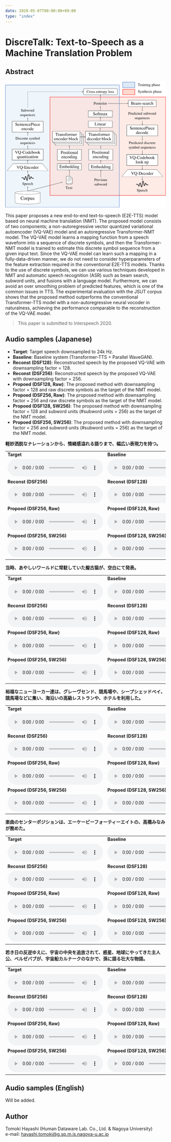 ```yaml
---
date: 2020-05-07T00:00:00+09:00
type: "index"
---
```


# DiscreTalk: Text-to-Speech as a Machine Translation Problem

## Abstract

![](figs/overview.png)

This paper proposes a new end-to-end text-to-speech (E2E-TTS) model based on neural machine translation (NMT).
The proposed model consists of two components; a non-autoregressive vector quantized variational autoencoder (VQ-VAE) model and an autoregressive Transformer-NMT model.
The VQ-VAE model learns a mapping function from a speech waveform into a sequence of discrete symbols, and then the Transformer-NMT model is trained to estimate this discrete symbol sequence from a given input text.
Since the VQ-VAE model can learn such a mapping in a fully-data-driven manner, we do not need to consider hyperparameters of the feature extraction required in the conventional E2E-TTS models.
Thanks to the use of discrete symbols, we can use various techniques developed in NMT and automatic speech recognition (ASR) such as beam search, subword units, and fusions with a language model.
Furthermore, we can avoid an over smoothing problem of predicted features, which is one of the common issues in TTS.
The experimental evaluation with the JSUT corpus shows that the proposed method outperforms the conventional Transformer-TTS model with a non-autoregressive neural vocoder in naturalness, achieving the performance comparable to the reconstruction of the VQ-VAE model.

> This paper is submitted to Interspeech 2020.

## Audio samples (Japanese)

- **Target**: Target speech downsampled to 24k Hz.
- **Baseline**: Baseline system (Transformer-TTS + Parallel WaveGAN).
- **Reconst (DSF128)**: Reconstructed speech by the proposed VQ-VAE with downsampling factor = 128.
- **Reconst (DSF256)**: Reconstructed speech by the proposed VQ-VAE with downsampling factor = 256.
- **Propoed (DSF128, Raw)**: The proposed method with downsampling factor = 128 and raw discrete symbols as the target of the NMT model.
- **Propoed (DSF256, Raw)**: The proposed method with downsampling factor = 256 and raw discrete symbols as the target of the NMT model.
- **Propoed (DSF128, SW256)**: The proposed method with downsampling factor = 128 and subword units (#subword units = 256) as the target of the NMT model.
- **Propoed (DSF256, SW256)**: The proposed method with downsampling factor = 256 and subword units (#subword units = 256) as the target of the NMT model.

**軽妙洒脱なナレーションから、情緒感溢れる語りまで、幅広い表現力を持つ。**

|     |     |
| --- | --- |
| **Target** | **Baseline** |
|<audio controls="" ><source src="wav/jsut/raw/VOICEACTRESS100_011.wav"/></audio>|<audio controls="" ><source src="wav/jsut/baseline/VOICEACTRESS100_011.wav"/></audio>| |
| **Reconst (DSF256)** | **Reconst (DSF128)** |
|<audio controls="" ><source src="wav/jsut/dsf256_reconst/VOICEACTRESS100_011.wav"/></audio>|<audio controls="" ><source src="wav/jsut/dsf128_reconst/VOICEACTRESS100_011.wav"/></audio>|
| **Propoed (DSF256, Raw)** | **Propoed (DSF128, Raw)** |
|<audio controls="" ><source src="wav/jsut/dsf256_char/VOICEACTRESS100_011.wav"/></audio>|<audio controls="" ><source src="wav/jsut/dsf128_char/VOICEACTRESS100_011.wav"/></audio>|
| **Propoed (DSF256, SW256)** | **Propoed (DSF128, SW256)** |
|<audio controls="" ><source src="wav/jsut/dsf256_sw256/VOICEACTRESS100_011.wav"/></audio>|<audio controls="" ><source src="wav/jsut/dsf128_sw256/VOICEACTRESS100_011.wav"/></audio>|

**当時、あやしいワールドに常駐していた擬古猫が、空白にて発表。**

|     |     |
| --- | --- |
| **Target** | **Baseline** |
|<audio controls="" ><source src="wav/jsut/raw/VOICEACTRESS100_053.wav"/></audio>|<audio controls="" ><source src="wav/jsut/baseline/VOICEACTRESS100_053.wav"/></audio>| |
| **Reconst (DSF256)** | **Reconst (DSF128)** |
|<audio controls="" ><source src="wav/jsut/dsf256_reconst/VOICEACTRESS100_053.wav"/></audio>|<audio controls="" ><source src="wav/jsut/dsf128_reconst/VOICEACTRESS100_053.wav"/></audio>|
| **Propoed (DSF256, Raw)** | **Propoed (DSF128, Raw)** |
|<audio controls="" ><source src="wav/jsut/dsf256_char/VOICEACTRESS100_053.wav"/></audio>|<audio controls="" ><source src="wav/jsut/dsf128_char/VOICEACTRESS100_053.wav"/></audio>|
| **Propoed (DSF256, SW256)** | **Propoed (DSF128, SW256)** |
|<audio controls="" ><source src="wav/jsut/dsf256_sw256/VOICEACTRESS100_053.wav"/></audio>|<audio controls="" ><source src="wav/jsut/dsf128_sw256/VOICEACTRESS100_053.wav"/></audio>|

**裕福なニューヨーカー達は、グレーヴセンド、競馬場や、シープシェッドベイ、競馬場などに集い、海沿いの高級レストランや、ホテルを利用した。**

|     |     |
| --- | --- |
| **Target** | **Baseline** |
|<audio controls="" ><source src="wav/jsut/raw/VOICEACTRESS100_054.wav"/></audio>|<audio controls="" ><source src="wav/jsut/baseline/VOICEACTRESS100_054.wav"/></audio>| |
| **Reconst (DSF256)** | **Reconst (DSF128)** |
|<audio controls="" ><source src="wav/jsut/dsf256_reconst/VOICEACTRESS100_054.wav"/></audio>|<audio controls="" ><source src="wav/jsut/dsf128_reconst/VOICEACTRESS100_054.wav"/></audio>|
| **Propoed (DSF256, Raw)** | **Propoed (DSF128, Raw)** |
|<audio controls="" ><source src="wav/jsut/dsf256_char/VOICEACTRESS100_054.wav"/></audio>|<audio controls="" ><source src="wav/jsut/dsf128_char/VOICEACTRESS100_054.wav"/></audio>|
| **Propoed (DSF256, SW256)** | **Propoed (DSF128, SW256)** |
|<audio controls="" ><source src="wav/jsut/dsf256_sw256/VOICEACTRESS100_054.wav"/></audio>|<audio controls="" ><source src="wav/jsut/dsf128_sw256/VOICEACTRESS100_054.wav"/></audio>|


**楽曲のセンターポジションは、エーケービーフォーティーエイトの、高橋みなみが務めた。**

|     |     |
| --- | --- |
| **Target** | **Baseline** |
|<audio controls="" ><source src="wav/jsut/raw/VOICEACTRESS100_075.wav"/></audio>|<audio controls="" ><source src="wav/jsut/baseline/VOICEACTRESS100_075.wav"/></audio>| |
| **Reconst (DSF256)** | **Reconst (DSF128)** |
|<audio controls="" ><source src="wav/jsut/dsf256_reconst/VOICEACTRESS100_075.wav"/></audio>|<audio controls="" ><source src="wav/jsut/dsf128_reconst/VOICEACTRESS100_075.wav"/></audio>|
| **Propoed (DSF256, Raw)** | **Propoed (DSF128, Raw)** |
|<audio controls="" ><source src="wav/jsut/dsf256_char/VOICEACTRESS100_075.wav"/></audio>|<audio controls="" ><source src="wav/jsut/dsf128_char/VOICEACTRESS100_075.wav"/></audio>|
| **Propoed (DSF256, SW256)** | **Propoed (DSF128, SW256)** |
|<audio controls="" ><source src="wav/jsut/dsf256_sw256/VOICEACTRESS100_075.wav"/></audio>|<audio controls="" ><source src="wav/jsut/dsf128_sw256/VOICEACTRESS100_075.wav"/></audio>|

**若き日の反逆ゆえに、宇宙の中央を追放されて、惑星、地球にやってきた主人公、ベルゼバブが、宇宙船カルナークのなかで、孫に語る壮大な物語。**

|     |     |
| --- | --- |
| **Target** | **Baseline** |
|<audio controls="" ><source src="wav/jsut/raw/VOICEACTRESS100_094.wav"/></audio>|<audio controls="" ><source src="wav/jsut/baseline/VOICEACTRESS100_094.wav"/></audio>| |
| **Reconst (DSF256)** | **Reconst (DSF128)** |
|<audio controls="" ><source src="wav/jsut/dsf256_reconst/VOICEACTRESS100_094.wav"/></audio>|<audio controls="" ><source src="wav/jsut/dsf128_reconst/VOICEACTRESS100_094.wav"/></audio>|
| **Propoed (DSF256, Raw)** | **Propoed (DSF128, Raw)** |
|<audio controls="" ><source src="wav/jsut/dsf256_char/VOICEACTRESS100_094.wav"/></audio>|<audio controls="" ><source src="wav/jsut/dsf128_char/VOICEACTRESS100_094.wav"/></audio>|
| **Propoed (DSF256, SW256)** | **Propoed (DSF128, SW256)** |
|<audio controls="" ><source src="wav/jsut/dsf256_sw256/VOICEACTRESS100_094.wav"/></audio>|<audio controls="" ><source src="wav/jsut/dsf128_sw256/VOICEACTRESS100_094.wav"/></audio>|

## Audio samples (English)

Will be added.

## Author

Tomoki Hayashi (Human Dataware Lab. Co., Ltd. & Nagoya University)  
e-mail: hayashi.tomoki@g.sp.m.is.nagoya-u.ac.jp
